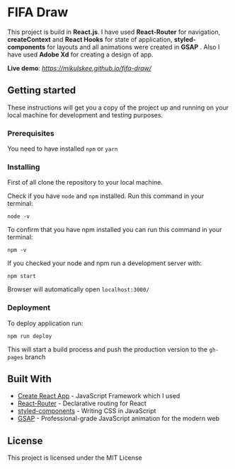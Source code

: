 # FIFA Draw

This project is build in **React.js**. I have used **React-Router** for navigation, **createContext** and **React Hooks** for state of application, **styled-components** for layouts and all animations were created in **GSAP** . Also I have used **Adobe Xd** for creating a design of app.

**Live demo**: _https://mikulskee.github.io/fifa-draw/_

## Getting started

These instructions will get you a copy of the project up and running on your local machine for development and testing purposes.

### Prerequisites

You need to have installed `npm` or `yarn`

### Installing

First of all clone the repository to your local machine.

Check if you have `node` and `npm` installed. Run this command in your terminal:

```
node -v
```

To confirm that you have npm installed you can run this command in your terminal:

```
npm -v
```

If you checked your node and npm run a development server with:

```
npm start
```

Browser will automatically open `localhost:3000/`

### Deployment

To deploy application run:

```
npm run deploy
```

This will start a build process and push the production version to the `gh-pages` branch

## Built With

- [Create React App](https://github.com/facebook/create-react-app) - JavaScript Framework which I used
- [React-Router](https://github.com/ReactTraining/react-router) - Declarative routing for React
- [styled-components](https://www.styled-components.com/) - Writing CSS in JavaScript
- [GSAP](https://greensock.com/gsap/) - Professional-grade JavaScript animation for the modern web

## License

This project is licensed under the MIT License
